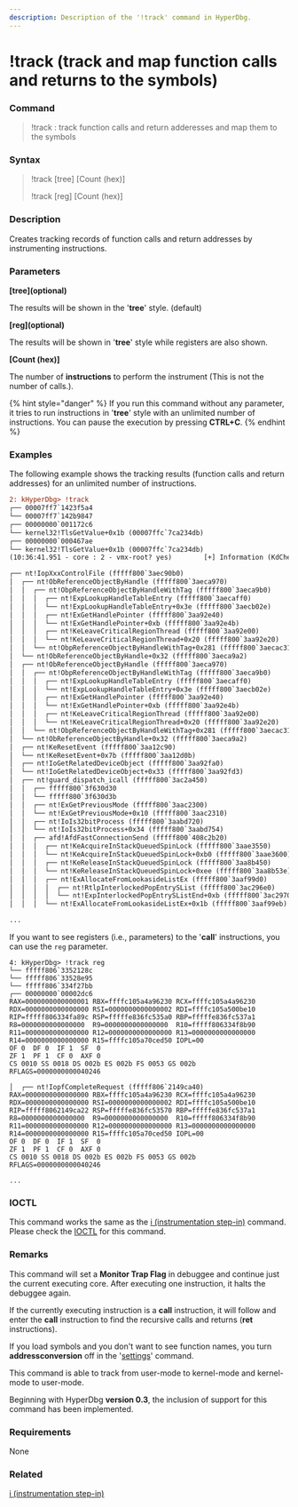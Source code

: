 ```yaml
---
description: Description of the '!track' command in HyperDbg.
---
```


# !track (track and map function calls and returns to the symbols)

### Command

> !track : track function calls and return adderesses and map them to the symbols

### Syntax

> !track \[tree] \[Count (hex)]
>
> !track \[reg] \[Count (hex)]

### Description

Creates tracking records of function calls and return addresses by instrumenting instructions.

### Parameters

**\[tree]\(optional)**

The results will be shown in the '**tree**' style. (default)

**\[reg]\(optional)**

The results will be shown in '**tree**' style while registers are also shown.

**\[Count (hex)]**

The number of **instructions** to perform the instrument (This is not the number of calls.).

{% hint style="danger" %}
If you run this command without any parameter, it tries to run instructions in '**tree**' style with an unlimited number of instructions. You can pause the execution by pressing **CTRL+C**.
{% endhint %}

### Examples

The following example shows the tracking results (function calls and return addresses) for an unlimited number of instructions.

```diff
2: kHyperDbg> !track
┌── 00007ff7`1423f5a4
└── 00007ff7`142b9847
┌── 00000000`001172c6
└── kernel32!TlsGetValue+0x1b (00007ffc`7ca234db)
┌── 00000000`000467ae
└── kernel32!TlsGetValue+0x1b (00007ffc`7ca234db)
(10:36:41.951 - core : 2 - vmx-root? yes)        [+] Information (KdCheckGuestOperatingModeChanges:1405) | User-mode -> Kernel-mode

┌── nt!IopXxxControlFile (fffff800`3aec90b0)
│  ┌── nt!ObReferenceObjectByHandle (fffff800`3aeca970)
│  │  ┌── nt!ObpReferenceObjectByHandleWithTag (fffff800`3aeca9b0)
│  │  │  ┌── nt!ExpLookupHandleTableEntry (fffff800`3aecaff0)
│  │  │  └── nt!ExpLookupHandleTableEntry+0x3e (fffff800`3aecb02e)
│  │  │  ┌── nt!ExGetHandlePointer (fffff800`3aa92e40)
│  │  │  └── nt!ExGetHandlePointer+0xb (fffff800`3aa92e4b)
│  │  │  ┌── nt!KeLeaveCriticalRegionThread (fffff800`3aa92e00)
│  │  │  └── nt!KeLeaveCriticalRegionThread+0x20 (fffff800`3aa92e20)
│  │  └── nt!ObpReferenceObjectByHandleWithTag+0x281 (fffff800`3aecac31)
│  └── nt!ObReferenceObjectByHandle+0x32 (fffff800`3aeca9a2)
│  ┌── nt!ObReferenceObjectByHandle (fffff800`3aeca970)
│  │  ┌── nt!ObpReferenceObjectByHandleWithTag (fffff800`3aeca9b0)
│  │  │  ┌── nt!ExpLookupHandleTableEntry (fffff800`3aecaff0)
│  │  │  └── nt!ExpLookupHandleTableEntry+0x3e (fffff800`3aecb02e)
│  │  │  ┌── nt!ExGetHandlePointer (fffff800`3aa92e40)
│  │  │  └── nt!ExGetHandlePointer+0xb (fffff800`3aa92e4b)
│  │  │  ┌── nt!KeLeaveCriticalRegionThread (fffff800`3aa92e00)
│  │  │  └── nt!KeLeaveCriticalRegionThread+0x20 (fffff800`3aa92e20)
│  │  └── nt!ObpReferenceObjectByHandleWithTag+0x281 (fffff800`3aecac31)
│  └── nt!ObReferenceObjectByHandle+0x32 (fffff800`3aeca9a2)
│  ┌── nt!KeResetEvent (fffff800`3aa12c90)
│  └── nt!KeResetEvent+0x7b (fffff800`3aa12d0b)
│  ┌── nt!IoGetRelatedDeviceObject (fffff800`3aa92fa0)
│  └── nt!IoGetRelatedDeviceObject+0x33 (fffff800`3aa92fd3)
│  ┌── nt!guard_dispatch_icall (fffff800`3ac2a450)
│  │  ┌── fffff800`3f630d30
│  │  └── fffff800`3f630d3b
│  │  ┌── nt!ExGetPreviousMode (fffff800`3aac2300)
│  │  └── nt!ExGetPreviousMode+0x10 (fffff800`3aac2310)
│  │  ┌── nt!IoIs32bitProcess (fffff800`3aabd720)
│  │  └── nt!IoIs32bitProcess+0x34 (fffff800`3aabd754)
│  │  ┌── afd!AfdFastConnectionSend (fffff800`408c2b20)
│  │  │  ┌── nt!KeAcquireInStackQueuedSpinLock (fffff800`3aae3550)
│  │  │  └── nt!KeAcquireInStackQueuedSpinLock+0xb0 (fffff800`3aae3600)
│  │  │  ┌── nt!KeReleaseInStackQueuedSpinLock (fffff800`3aa8b450)
│  │  │  └── nt!KeReleaseInStackQueuedSpinLock+0xee (fffff800`3aa8b53e)
│  │  │  ┌── nt!ExAllocateFromLookasideListEx (fffff800`3aaf99d0)
│  │  │  │  ┌── nt!RtlpInterlockedPopEntrySList (fffff800`3ac296e0)
│  │  │  │  └── nt!ExpInterlockedPopEntrySListEnd+0xb (fffff800`3ac2970b)
│  │  │  └── nt!ExAllocateFromLookasideListEx+0x1b (fffff800`3aaf99eb)

...
```

If you want to see registers (i.e., parameters) to the '**call**' instructions, you can use the `reg` parameter.

```
4: kHyperDbg> !track reg
└── fffff806`3352128c
└── fffff806`33528e95
└── fffff806`334f27bb
┌── 00000000`00002dc6
RAX=0000000000000001 RBX=ffffc105a4a96230 RCX=ffffc105a4a96230
RDX=0000000000000000 RSI=0000000000000002 RDI=ffffc105a500be10
RIP=fffff806334fa89c RSP=fffffe836fc535a0 RBP=fffffe836fc537a1
R8=0000000000000000  R9=0000000000000000  R10=fffff806334f8b90
R11=0000000000000000 R12=0000000000000000 R13=0000000000000000
R14=0000000000000000 R15=ffffc105a70ced50 IOPL=00
OF 0  DF 0  IF 1  SF  0
ZF 1  PF 1  CF 0  AXF 0
CS 0010 SS 0018 DS 002b ES 002b FS 0053 GS 002b
RFLAGS=0000000000040246

│  ┌── nt!IopfCompleteRequest (fffff806`2149ca40)
RAX=0000000000000000 RBX=ffffc105a4a96230 RCX=ffffc105a4a96230
RDX=0000000000000000 RSI=0000000000000002 RDI=ffffc105a500be10
RIP=fffff8062149ca22 RSP=fffffe836fc53570 RBP=fffffe836fc537a1
R8=0000000000000000  R9=0000000000000000  R10=fffff806334f8b90
R11=0000000000000000 R12=0000000000000000 R13=0000000000000000
R14=0000000000000000 R15=ffffc105a70ced50 IOPL=00
OF 0  DF 0  IF 1  SF  0
ZF 1  PF 1  CF 0  AXF 0
CS 0010 SS 0018 DS 002b ES 002b FS 0053 GS 002b
RFLAGS=0000000000040246

...
```

### IOCTL

This command works the same as the [i (instrumentation step-in)](https://docs.hyperdbg.org/commands/debugging-commands/i) command. Please check the [IOCTL](https://docs.hyperdbg.org/commands/debugging-commands/i#ioctl) for this command.

### Remarks

This command will set a **Monitor Trap Flag** in debuggee and continue just the current executing core. After executing one instruction, it halts the debuggee again.

If the currently executing instruction is a **call** instruction, it will follow and enter the **call** instruction to find the recursive calls and returns (**ret** instructions).

If you load symbols and you don't want to see function names, you turn **addressconversion** off in the '[settings](https://docs.hyperdbg.org/commands/debugging-commands/settings)' command.

This command is able to track from user-mode to kernel-mode and kernel-mode to user-mode.

Beginning with HyperDbg **version 0.3**, the inclusion of support for this command has been implemented.

### Requirements

None

### Related

[i (instrumentation step-in)](https://docs.hyperdbg.org/commands/debugging-commands/i)
